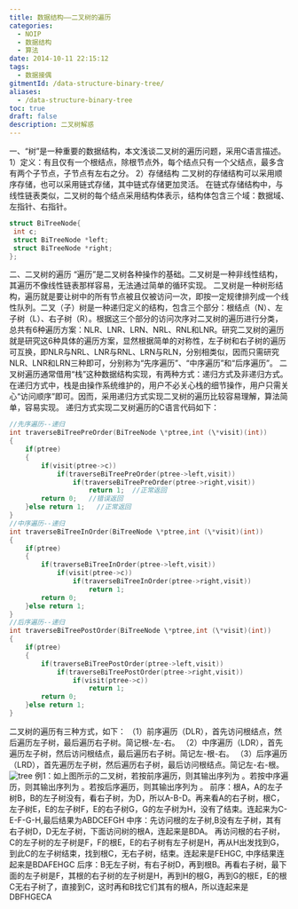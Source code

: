 ```yaml
---
title: 数据结构——二叉树的遍历
categories:
  - NOIP
  - 数据结构
  - 算法
date: 2014-10-11 22:15:12
tags:
  - 数据接偶
gitmentId: /data-structure-binary-tree/
aliases: 
  - /data-structure-binary-tree
toc: true
draft: false
description: 二叉树解惑
---
```


一、“树”是一种重要的数据结构，本文浅谈二叉树的遍历问题，采用C语言描述。 1）定义：有且仅有一个根结点，除根节点外，每个结点只有一个父结点，最多含有两个子节点，子节点有左右之分。 2）存储结构 二叉树的存储结构可以采用顺序存储，也可以采用链式存储，其中链式存储更加灵活。 在链式存储结构中，与线性链表类似，二叉树的每个结点采用结构体表示，结构体包含三个域：数据域、左指针、右指针。

```C
struct BiTreeNode{
 int c;
 struct BiTreeNode *left;
 struct BiTreeNode *right;
};


```

二、二叉树的遍历 “遍历”是二叉树各种操作的基础。二叉树是一种非线性结构，其遍历不像线性链表那样容易，无法通过简单的循环实现。 二叉树是一种树形结构，遍历就是要让树中的所有节点被且仅被访问一次，即按一定规律排列成一个线性队列。二叉（子）树是一种递归定义的结构，包含三个部分：根结点（N）、左子树（L）、右子树（R）。根据这三个部分的访问次序对二叉树的遍历进行分类，总共有6种遍历方案：NLR、LNR、LRN、NRL、RNL和LNR。研究二叉树的遍历就是研究这6种具体的遍历方案，显然根据简单的对称性，左子树和右子树的遍历可互换，即NLR与NRL、LNR与RNL、LRN与RLN，分别相类似，因而只需研究NLR、LNR和LRN三种即可，分别称为“先序遍历”、“中序遍历”和“后序遍历”。 二叉树遍历通常借用“栈”这种数据结构实现，有两种方式：递归方式及非递归方式。 在递归方式中，栈是由操作系统维护的，用户不必关心栈的细节操作，用户只需关心“访问顺序”即可。因而，采用递归方式实现二叉树的遍历比较容易理解，算法简单，容易实现。 递归方式实现二叉树遍历的C语言代码如下：

```C
//先序遍历--递归
int traverseBiTreePreOrder(BiTreeNode \*ptree,int (\*visit)(int))
{
	if(ptree)
	{
		if(visit(ptree->c))
			if(traverseBiTreePreOrder(ptree->left,visit))
				if(traverseBiTreePreOrder(ptree->right,visit))
					return 1;  //正常返回
		return 0;   //错误返回
	}else return 1;   //正常返回
}
//中序遍历--递归
int traverseBiTreeInOrder(BiTreeNode \*ptree,int (\*visit)(int))
{
	if(ptree)
	{
		if(traverseBiTreeInOrder(ptree->left,visit))
			if(visit(ptree->c))
				if(traverseBiTreeInOrder(ptree->right,visit))
					return 1;
		return 0;
	}else return 1;
}
//后序遍历--递归
int traverseBiTreePostOrder(BiTreeNode \*ptree,int (\*visit)(int))
{
	if(ptree)
	{
		if(traverseBiTreePostOrder(ptree->left,visit))
			if(traverseBiTreePostOrder(ptree->right,visit))
				if(visit(ptree->c))
					return 1;
		return 0;
	}else return 1;
}
```

二叉树的遍历有三种方式，如下： （1）前序遍历（DLR），首先访问根结点，然后遍历左子树，最后遍历右子树。简记根-左-右。 （2）中序遍历（LDR），首先遍历左子树，然后访问根结点，最后遍历右子树。简记左-根-右。 （3）后序遍历（LRD），首先遍历左子树，然后遍历右子树，最后访问根结点。简记左-右-根。 ![tree](https://blog.cdn.hackerchai.com/images/2014/10/tree.webp) 例1：如上图所示的二叉树，若按前序遍历，则其输出序列为 。若按中序遍历，则其输出序列为 。若按后序遍历，则其输出序列为 。 前序：根A，A的左子树B，B的左子树没有，看右子树，为D，所以A-B-D。再来看A的右子树，根C，左子树E，E的左子树F，E的右子树G，G的左子树为H，没有了结束。连起来为C-E-F-G-H,最后结果为ABDCEFGH 中序：先访问根的左子树,B没有左子树，其有右子树D，D无左子树，下面访问树的根A，连起来是BDA。 再访问根的右子树，C的左子树的左子树是F，F的根E，E的右子树有左子树是H，再从H出发找到G，到此C的左子树结束，找到根C，无右子树，结束。连起来是FEHGC, 中序结果连起来是BDAFEHGC 后序：B无左子树，有右子树D，再到根B。再看右子树，最下面的左子树是F，其根的右子树的左子树是H，再到H的根G，再到G的根E，E的根C无右子树了，直接到C，这时再和B找它们其有的根A，所以连起来是DBFHGECA